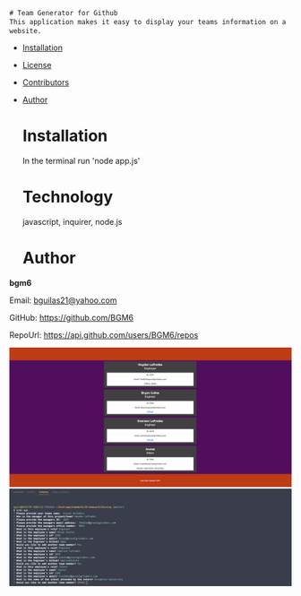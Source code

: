     # Team Generator for Github 
    This application makes it easy to display your teams information on a website.
    
* [Installation](#Installation)
    
* [License](#License)
    
* [Contributors](#Contributors)
    
* [Author](#Author)

    # Installation
    In the terminal run 'node app.js'
    # Technology
    javascript, inquirer, node.js
    # Author 
    
**bgm6**
    
Email: bguilas21@yahoo.com
    
GitHub: https://github.com/BGM6
    
RepoUrl: https://api.github.com/users/BGM6/repos

![alt text](/asset/htmlSC.png "HTML Screenshot")
![alt text](/asset/terminalSC.png "Terminal Screenshot")

                
